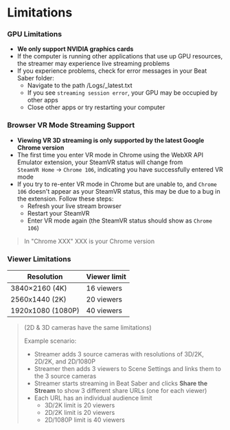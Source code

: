 # Limitations

### GPU Limitations
- **We only support NVIDIA graphics cards**
- If the computer is running other applications that use up GPU resources, the streamer may experience live streaming problems
- If you experience problems, check for error messages in your Beat Saber folder:
  - Navigate to the path /Logs/_latest.txt
  - If you see `streaming session error`, your GPU may be occupied by other apps
  - Close other apps or try restarting your computer

### Browser VR Mode Streaming Support
- **Viewing VR 3D streaming is only supported by the latest Google Chrome version**
- The first time you enter VR mode in Chrome using the WebXR API Emulator extension, your SteamVR status will change from <br>`SteamVR Home` -> `Chrome 106`,  indicating you have successfully entered VR mode
- If you try to re-enter VR mode in Chrome but are unable to, and `Chrome 106` doesn't appear as your SteamVR status, this may be due to a bug in the extension. Follow these steps:
  - Refresh your live stream browser 
  - Restart your SteamVR
  - Enter VR mode again (the SteamVR status should show as `Chrome 106`)
 > In "Chrome XXX" XXX is your Chrome version
  
### Viewer Limitations
 Resolution | Viewer limit  
 ----- | ----- 
| 3840×2160 (4K) |  16 viewers
| 2560x1440 (2K) |   20 viewers
| 1920x1080 (1080P)| 40 viewers

> (2D & 3D cameras have the same limitations)
> 
> Example scenario: 
> - Streamer adds 3 source cameras with resolutions of 3D/2K, 2D/2K, and 2D/1080P
> - Streamer then adds 3 viewers to Scene Settings and links them to the 3 source cameras 
> - Streamer starts streaming in Beat Saber and clicks **Share the Stream** to show 3 different share URLs (one for each viewer)
> - Each URL has an individual audience limit
>   - 3D/2K  limit is 20 viewers
>   - 2D/2K  limit is 20 viewers
>   - 2D/1080P limit is 40 viewers
